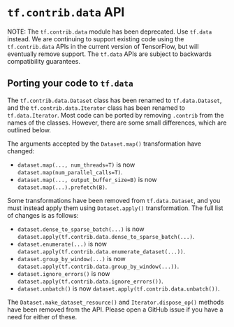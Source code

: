 `tf.contrib.data` API
=====================

NOTE: The `tf.contrib.data` module has been deprecated. Use `tf.data` instead.
We are continuing to support existing code using the `tf.contrib.data` APIs in
the current version of TensorFlow, but will eventually remove support. The
`tf.data` APIs are subject to backwards compatibility guarantees.

Porting your code to `tf.data`
------------------------------

The `tf.contrib.data.Dataset` class has been renamed to `tf.data.Dataset`, and
the `tf.contrib.data.Iterator` class has been renamed to `tf.data.Iterator`.
Most code can be ported by removing `.contrib` from the names of the classes.
However, there are some small differences, which are outlined below.

The arguments accepted by the `Dataset.map()` transformation have changed:

* `dataset.map(..., num_threads=T)` is now `dataset.map(num_parallel_calls=T)`.
* `dataset.map(..., output_buffer_size=B)` is now
  `dataset.map(...).prefetch(B)`.

Some transformations have been removed from `tf.data.Dataset`, and you must
instead apply them using `Dataset.apply()` transformation. The full list of
changes is as follows:

* `dataset.dense_to_sparse_batch(...)` is now
  `dataset.apply(tf.contrib.data.dense_to_sparse_batch(...)`.
* `dataset.enumerate(...)` is now
  `dataset.apply(tf.contrib.data.enumerate_dataset(...))`.
* `dataset.group_by_window(...)` is now
  `dataset.apply(tf.contrib.data.group_by_window(...))`.
* `dataset.ignore_errors()` is now
  `dataset.apply(tf.contrib.data.ignore_errors())`.
* `dataset.unbatch()` is now `dataset.apply(tf.contrib.data.unbatch())`.

The `Dataset.make_dataset_resource()` and `Iterator.dispose_op()` methods have
been removed from the API. Please open a GitHub issue if you have a need for
either of these.
